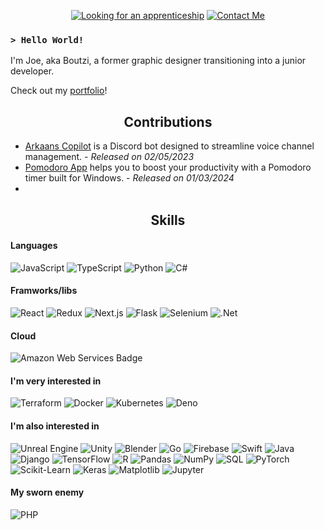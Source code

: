 
<div align="center">

[![Looking for an apprenticeship](https://img.shields.io/badge/-Looking%20for%20an%20apprenticeship/job%20in%20web/software/ops%20development!-orange?style=for-the-badge)](https://joe.arkaans.com/en/contact)
[![Contact Me](https://img.shields.io/badge/-Contact%20me!-brightgreen?style=for-the-badge)](https://joe.arkaans.com/en/contact)

</div>


### ```> Hello World!```
I'm Joe, aka Boutzi, a former graphic designer transitioning into a junior developer. <!-- I'm the founder of Arkaans since 2014, a solution for gamers. -->

Check out my [portfolio](https://joe.arkaans.com)!

<div align="center">
  
## Contributions

</div>

- [Arkaans Copilot](https://github.com/Arkaans/arkaans-copilot) is a Discord bot designed to streamline voice channel management. - *Released on 02/05/2023*
- [Pomodoro App](https://github.com/Boutzi/pomodoro/) helps you to boost your productivity with a Pomodoro timer built for Windows. - *Released on 01/03/2024*
- 
<div align="center">
  
## Skills 

</div>

#### Languages

![JavaScript](https://img.shields.io/badge/JavaScript-%23F7DF1E.svg?style=flat-square&logo=javascript&logoColor=black)
![TypeScript](https://img.shields.io/badge/TypeScript-%23007ACC.svg?style=flat-square&logo=typescript&logoColor=white)
![Python](https://img.shields.io/badge/Python-%233671F3.svg?style=flat-square&logo=python&logoColor=white)
![C#](https://img.shields.io/badge/C%23-%235C2D91.svg?style=flat-square&logo=csharp&logoColor=white)

#### Framworks/libs

![React](https://img.shields.io/badge/React-%2361DAFB.svg?style=flat-square&logo=react&logoColor=white)
![Redux](https://img.shields.io/badge/Redux-%23593D88.svg?style=flat-square&logo=redux&logoColor=white)
![Next.js](https://img.shields.io/badge/Next.js-%23000000.svg?style=flat-square&logo=next.js&logoColor=white)
![Flask](https://img.shields.io/badge/Flask-%2300B8D9.svg?style=flat-square&logo=flask&logoColor=white)
![Selenium](https://img.shields.io/badge/Selenium-%43B02A.svg?style=flat-square&logo=selenium&logoColor=white)
![.Net](https://img.shields.io/badge/.NET-%235C2D91.svg?style=flat-square&logo=.net&logoColor=white)


#### Cloud

![Amazon Web Services Badge](https://img.shields.io/badge/Amazon%20Web%20Services-232F3E?logo=amazonwebservices&logoColor=fff&style=flat)

#### I'm very interested in

![Terraform](https://img.shields.io/badge/Terraform-%234D424D.svg?style=flat-square&logo=terraform&logoColor=white)
![Docker](https://img.shields.io/badge/Docker-%232496ED.svg?style=flat-square&logo=docker&logoColor=white)
![Kubernetes](https://img.shields.io/badge/Kubernetes-%3336C3F3.svg?style=flat-square&logo=kubernetes&logoColor=white)
![Deno](https://img.shields.io/badge/Deno-%2300B8D9.svg?style=flat-square&logo=deno&logoColor=white)

#### I'm also interested in

![Unreal Engine](https://img.shields.io/badge/Unreal%20Engine-%232D82FF.svg?style=flat-square&logo=unrealengine&logoColor=white)
![Unity](https://img.shields.io/badge/Unity-%232D82FF.svg?style=flat-square&logo=unity&logoColor=white)
![Blender](https://img.shields.io/badge/Blender-%23F5792A.svg?style=flat-square&logo=blender&logoColor=white)
![Go](https://img.shields.io/badge/Go-%2300ADD8.svg?style=flat-square&logo=go&logoColor=white)
![Firebase](https://img.shields.io/badge/Firebase-%23FFCA28.svg?style=flat-square&logo=firebase&logoColor=black)
![Swift](https://img.shields.io/badge/Swift-%23FA7343.svg?style=flat-square&logo=swift&logoColor=white)
![Java](https://img.shields.io/badge/Java-%23F89820.svg?style=flat-square&logo=java&logoColor=white)
![Django](https://img.shields.io/badge/Django-%23092E20.svg?style=flat-square&logo=django&logoColor=white)
![TensorFlow](https://img.shields.io/badge/TensorFlow-%23FF6F20.svg?style=flat-square&logo=tensorflow&logoColor=white)
![R](https://img.shields.io/badge/R-%23004B87.svg?style=flat-square&logo=r&logoColor=white)
![Pandas](https://img.shields.io/badge/Pandas-%230A63C1.svg?style=flat-square&logo=pandas&logoColor=white)
![NumPy](https://img.shields.io/badge/NumPy-%23D74F3E.svg?style=flat-square&logo=numpy&logoColor=white)
![SQL](https://img.shields.io/badge/SQL-%234F54F1.svg?style=flat-square&logo=mysql&logoColor=white)
![PyTorch](https://img.shields.io/badge/PyTorch-%230F75B3.svg?style=flat-square&logo=pytorch&logoColor=white)
![Scikit-Learn](https://img.shields.io/badge/Scikit-Learn-%23F7931E.svg?style=flat-square&logo=scikit-learn&logoColor=white)
![Keras](https://img.shields.io/badge/Keras-%23D00000.svg?style=flat-square&logo=keras&logoColor=white)
![Matplotlib](https://img.shields.io/badge/Matplotlib-%23007A99.svg?style=flat-square&logo=matplotlib&logoColor=white)
![Jupyter](https://img.shields.io/badge/Jupyter-%23DA5B16.svg?style=flat-square&logo=jupyter&logoColor=white)


#### My sworn enemy 
![PHP](https://img.shields.io/badge/PHP-%777BB4.svg?style=flat-square&logo=php&logoColor=white)
